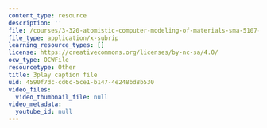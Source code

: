 ```yaml
---
content_type: resource
description: ''
file: /courses/3-320-atomistic-computer-modeling-of-materials-sma-5107-spring-2005/4590f7dccd6c5ce1b1474e248bd8b530_WAc7fQ1qzAc.vtt
file_type: application/x-subrip
learning_resource_types: []
license: https://creativecommons.org/licenses/by-nc-sa/4.0/
ocw_type: OCWFile
resourcetype: Other
title: 3play caption file
uid: 4590f7dc-cd6c-5ce1-b147-4e248bd8b530
video_files:
  video_thumbnail_file: null
video_metadata:
  youtube_id: null
---
```

